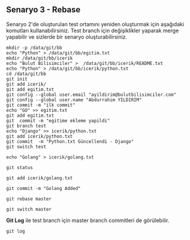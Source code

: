 ## Senaryo 3 - Rebase 

Senaryo 2'de oluşturulan test ortamını yeniden oluşturmak için aşağıdaki komutları kullanabilirsiniz. Test branch için değişiklikler yaparak merge yapabilir ve sizlerde bir senaryo oluşturabilirsiniz.
```
mkdir -p /data/git/bb
echo "Python" > /data/git/bb/egitim.txt
mkdir /data/git/bb/icerik
echo "Bulut Bilisimciler" >  /data/git/bb/icerik/README.txt
echo "Python" > /data/git/bb/icerik/python.txt
cd /data/git/bb
git init
git add icerik/
git add egitim.txt
git config --global user.email "ayildirim@bulutbilisimciler.com"
git config --global user.name "Abdurrahim YILDIRIM"
git commit -m "ilk commit"
echo "GO" >> egitim.txt
git add egitim.txt
git  commit -m "egitime ekleme yapildi"
git branch test
echo "Django" >> icerik/python.txt
git add icerik/python.txt
git commit  -m "Python.txt Güncellendi - Django"
git switch test
```
```
echo "Golang" > icerik/golang.txt
```
```
git status
```
```
git add icerik/golang.txt
```
```
git commit -m "Golang Added"
```
```
git rebase master
```
```
git switch master
```
**Git Log** ile test branch için master branch commitleri de görülebilir. 
```
git log
```